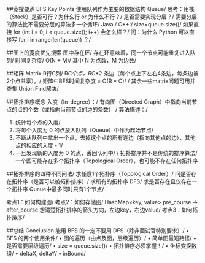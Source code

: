 ##宽搜要点 BFS Key Points
使用队列作为主要的数据结构 Queue/
思考：用栈（Stack）是否可行？为什么行 or 为什么不行？/
是否需要实现分层？/
需要分层的算法比不需要分层的算法多一个循环/
Java / C++:/
size=queue.size()/
如果直接 for (int i = 0; i < queue.size(); i++) 会怎么样？/
问：为什么 Python 可以直接写 for i in range(len(queue)) ？/

##图上的宽度优先搜索
图中存在环/
存在环意味着，同一个节点可能重复进入队列/
时间复杂度/
O(N + M)/
其中 N 为点数，M 为边数/

##矩阵 Matrix
R行C列/
R*C个点，R*C*2 条边（每个点上下左右4条边，每条边被2个点共享）。/
矩阵中BFS时间复杂度 = O(R * C)/
/
其余一些matrix问题可用并查集 Union Find解决/

##拓扑排序概念
入度（In-degree）：/
有向图（Directed Graph）中指向当前节点的点的个数（或指向当前节点的边的条数）
/
算法描述：/
1. 统计每个点的入度/
2. 将每个入度为 0 的点放入队列（Queue）中作为起始节点/
3. 不断从队列中拿出一个点，去掉这个点的所有连边（指向其他点的边），其他点的相应的入度 - 1/
4. 一旦发现新的入度为 0 的点，丢回队列中/
/
拓扑排序并不是传统的排序算法/
一个图可能存在多个拓扑序（Topological Order），也可能不存在任何拓扑序

##拓扑排序的四种不同问法/
求任意1个拓扑序（Topological Order）/
问是否存在拓扑序（是否可以被拓扑排序）/
求所有的拓扑序 DFS/
求是否存在且仅存在一个拓扑序 Queue中最多同时只有1个节点/

考点1：如何构建图/
考点2：如何存储图/
 HashMap<key, value> pre_course -> after_course 想清楚拓扑排序的箭头方向，左边key，右边value/
考点3：如何拓扑排序/

##总结 Conclusion
能用 BFS 的一定不要用 DFS（除非面试官特别要求）/
• BFS 的两个使用条件/
• 图的遍历（由点及面，层级遍历）/
• 简单图最短路径/
• 是否需要层级遍历/
• size = queue.size()/
• 拓扑排序必须掌握！/
• 坐标变换数组/
• deltaX, deltaY/
• inBound/
